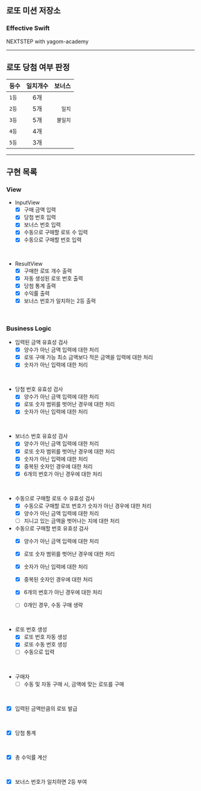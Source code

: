 ## 로또 미션 저장소
### Effective Swift
NEXTSTEP with yagom-academy

---
## 로또 당첨 여부 판정

등수|일치개수|보너스
---|:---:|---:
`1등`|6개|
`2등`|5개|`일치` 
`3등`|5개|`불일치`
`4등`|4개|
`5등`|3개|

---

## 구현 목록

### View
- InputView
    - [x] 구매 금액 입력
    - [x] 당첨 번호 입력
    - [x] 보너스 번호 입력
    - [x] 수동으로 구매할 로또 수 입력
    - [x] 수동으로 구매할 번호 입력
    
<br>

- ResultView
    - [x] 구매한 로또 개수 출력
    - [x] 자동 생성된 로또 번호 출력
    - [x] 당첨 통계 출력
    - [x] 수익률 출력
    - [x] 보너스 번호가 일치하는 2등 출력
    
<br>

### Business Logic
- 입력된 금액 유효성 검사
    - [x] 양수가 아닌 금액 입력에 대한 처리
    - [x] 로또 구매 가능 최소 금액보다 적은 금액을 입력에 대한 처리
    - [x] 숫자가 아닌 입력에 대한 처리

 <br>
 
- 당첨 번호 유효성 검사
    - [x] 양수가 아닌 금액 입력에 대한 처리
    - [x] 로또 숫자 범위를 벗어난 경우에 대한 처리
    - [x] 숫자가 아닌 입력에 대한 처리
    
<br>

- 보너스 번호 유효성 검사
    - [x] 양수가 아닌 금액 입력에 대한 처리
    - [x] 로또 숫자 범위를 벗어난 경우에 대한 처리
    - [x] 숫자가 아닌 입력에 대한 처리
    - [x] 중복된 숫자인 경우에 대한 처리
    - [x] 6개의 번호가 아닌 경우에 대한 처리

<br>

- 수동으로 구매할 로또 수 유효성 검사
    - [x] 수동으로 구매할 로또 번호가 숫자가 아닌 경우에 대한 처리
    - [x] 양수가 아닌 금액 입력에 대한 처리
    - [ ] 지니고 있는 금액을 벗어나는 지에 대한 처리

- 수동으로 구매할 번호 유효성 검사
    - [x] 양수가 아닌 금액 입력에 대한 처리
    - [x] 로또 숫자 범위를 벗어난 경우에 대한 처리
    - [x] 숫자가 아닌 입력에 대한 처리
    - [x] 중복된 숫자인 경우에 대한 처리
    - [x] 6개의 번호가 아닌 경우에 대한 처리
    - [ ] 0개인 경우, 수동 구매 생략


<br>

- 로또 번호 생성
    - [x] 로또 번호 자동 생성
    - [x] 로또 수동 번호 생성
    - [ ] 수동으로 입력

<br>

- 구매자
    - [ ] 수동 및 자동 구매 시, 금액에 맞는 로또를 구매

<br>

- [x] 입력된 금액만큼의 로또 발급


<br>

- [x] 당첨 통계

<br>

- [x] 총 수익률 계산

<br>

- [x] 보너스 번호가 일치하면 2등 부여
